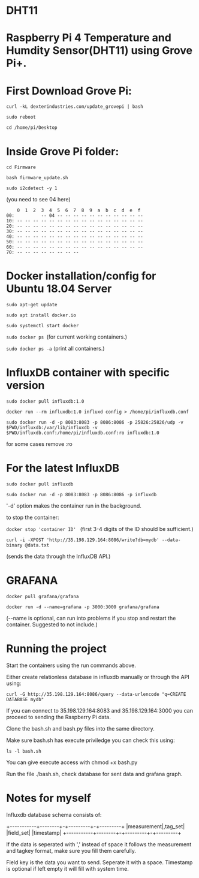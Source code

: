# DHT11

# Raspberry Pi 4 Temperature and Humdity Sensor(DHT11) using Grove Pi+.

# First Download Grove Pi:

```curl -kL dexterindustries.com/update_grovepi | bash```

```sudo reboot```

```cd /home/pi/Desktop```


# Inside Grove Pi folder:

```cd Firmware```

```bash firmware_update.sh```

```sudo i2cdetect -y 1```

(you need to see 04 here)
```
    0  1  2  3  4  5  6  7  8  9  a  b  c  d  e  f
00:          -- 04 -- -- -- -- -- -- -- -- -- -- -- 
10: -- -- -- -- -- -- -- -- -- -- -- -- -- -- -- -- 
20: -- -- -- -- -- -- -- -- -- -- -- -- -- -- -- -- 
30: -- -- -- -- -- -- -- -- -- -- -- -- -- -- -- -- 
40: -- -- -- -- -- -- -- -- -- -- -- -- -- -- -- -- 
50: -- -- -- -- -- -- -- -- -- -- -- -- -- -- -- -- 
60: -- -- -- -- -- -- -- -- -- -- -- -- -- -- -- -- 
70: -- -- -- -- -- -- -- -- 
```

# Docker installation/config for Ubuntu 18.04 Server 

```sudo apt-get update```

```sudo apt install docker.io```

```sudo systemctl start docker```

```sudo docker ps ```(for current working containers.)

```sudo docker ps -a``` (print all containers.)

# InfluxDB container with specific version

```sudo docker pull influxdb:1.0```

```docker run --rm influxdb:1.0 influxd config > /home/pi/influxdb.conf```

```sudo docker run -d -p 8083:8083 -p 8086:8086 -p 25826:25826/udp -v $PWD/influxdb:/var/lib/influxdb -v $PWD/influxdb.conf:/home/pi/influxdb.conf:ro influxdb:1.0 ```

for some cases remove :ro

# For the latest InfluxDB

```sudo docker pull influxdb```

```sudo docker run -d -p 8083:8083 -p 8086:8086 -p influxdb ```




'-d' option makes the container run in the background.

to stop the container:

```docker stop 'container ID' ```
(first 3-4 digits of the ID should be sufficient.)

``` curl -i -XPOST 'http://35.198.129.164:8086/write?db=mydb' --data-binary @data.txt ```

(sends the data through the InfluxDB API.)


# GRAFANA

```docker pull grafana/grafana```

```docker run -d --name=grafana -p 3000:3000 grafana/grafana ```

(--name is optional, can run into problems if you stop and restart the container. Suggested to not include.)

# Running the project

Start the containers using the run commands above.

Either create relationless database in influxdb manually or through the API using:

```curl -G http://35.198.129.164:8086/query --data-urlencode "q=CREATE DATABASE mydb"```

If you can connect to 35.198.129.164:8083 and 35.198.129.164:3000 you can proceed to sending the Raspberry Pi data.

Clone the bash.sh and bash.py files into the same directory.

Make sure bash.sh has execute priviledge you can check this using:

```ls -l bash.sh```

You can give execute access with chmod +x bash.py

Run the file ./bash.sh, check database for sent data and grafana graph.

# Notes for myself

Influxdb database schema consists of:

+-----------+--------+-+---------+-+---------+
|measurement|,tag_set| |field_set| |timestamp|
+-----------+--------+-+---------+-+---------+

If the data is seperated with ',' instead of space it follows the measurement and tagkey format, make sure you fill them carefully. 

Field key is the data you want to send. Seperate it with a space. Timestamp is optional if left empty it will fill with system time.




